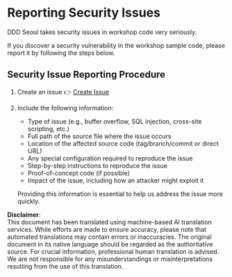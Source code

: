 # Reporting Security Issues

DDD Seoul takes security issues in workshop code very seriously.

If you discover a security vulnerability in the workshop sample code, please report it by following the steps below.

## Security Issue Reporting Procedure

1. Create an issue 👉 [Create Issue](../../../../issues)
1. Include the following information:
    - Type of issue (e.g., buffer overflow, SQL injection, cross-site scripting, etc.)
    - Full path of the source file where the issue occurs
    - Location of the affected source code (tag/branch/commit or direct URL)
    - Any special configuration required to reproduce the issue
    - Step-by-step instructions to reproduce the issue
    - Proof-of-concept code (if possible)
    - Impact of the issue, including how an attacker might exploit it

   Providing this information is essential to help us address the issue more quickly.

**Disclaimer**:  
This document has been translated using machine-based AI translation services. While efforts are made to ensure accuracy, please note that automated translations may contain errors or inaccuracies. The original document in its native language should be regarded as the authoritative source. For crucial information, professional human translation is advised. We are not responsible for any misunderstandings or misinterpretations resulting from the use of this translation.